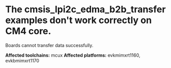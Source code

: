 # The cmsis_lpi2c_edma_b2b_transfer examples don't work correctly on CM4 core.

Boards cannot transfer data successfully.

**Affected toolchains:** mcux
**Affected platforms:** evkmimxrt1160, evkbmimxrt1170
